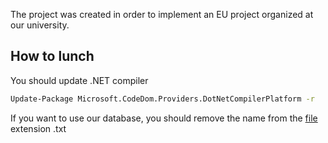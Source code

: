 The project was created in order to implement an EU project organized at our university.

## How to lunch

You should update .NET compiler

```bash 
Update-Package Microsoft.CodeDom.Providers.DotNetCompilerPlatform -r
```

If you want to use our database, you should remove the name from the [file](https://github.com/przemekban/VotingSystem/blob/master/App_Data/aspnet-VotingSystem-20200904031558.mdf.txt) extension .txt
